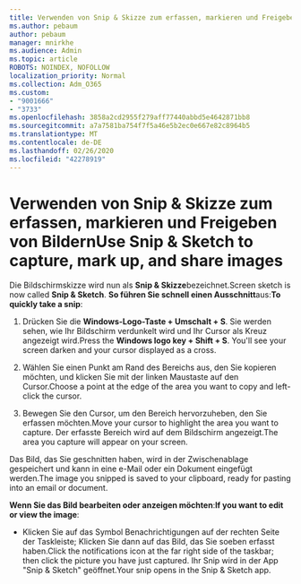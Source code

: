 ```yaml
---
title: Verwenden von Snip & Skizze zum erfassen, markieren und Freigeben von Bildern
ms.author: pebaum
author: pebaum
manager: mnirkhe
ms.audience: Admin
ms.topic: article
ROBOTS: NOINDEX, NOFOLLOW
localization_priority: Normal
ms.collection: Adm_O365
ms.custom:
- "9001666"
- "3733"
ms.openlocfilehash: 3858a2cd2955f279aff77440abbd5e4642871bb8
ms.sourcegitcommit: a7a7581ba754f7f5a46e5b2ec0e667e82c8964b5
ms.translationtype: MT
ms.contentlocale: de-DE
ms.lasthandoff: 02/26/2020
ms.locfileid: "42278919"
---
```

# <a name="use-snip--sketch-to-capture-mark-up-and-share-images"></a><span data-ttu-id="d30c2-102">Verwenden von Snip & Skizze zum erfassen, markieren und Freigeben von Bildern</span><span class="sxs-lookup"><span data-stu-id="d30c2-102">Use Snip & Sketch to capture, mark up, and share images</span></span>

<span data-ttu-id="d30c2-103">Die Bildschirmskizze wird nun als **Snip & Skizze**bezeichnet.</span><span class="sxs-lookup"><span data-stu-id="d30c2-103">Screen sketch is now called **Snip & Sketch**.</span></span> <span data-ttu-id="d30c2-104">**So führen Sie schnell einen Ausschnitt**aus:</span><span class="sxs-lookup"><span data-stu-id="d30c2-104">**To quickly take a snip**:</span></span>

1. <span data-ttu-id="d30c2-105">Drücken Sie die **Windows-Logo-Taste + Umschalt + S**. Sie werden sehen, wie Ihr Bildschirm verdunkelt wird und Ihr Cursor als Kreuz angezeigt wird.</span><span class="sxs-lookup"><span data-stu-id="d30c2-105">Press the **Windows logo key + Shift + S**. You'll see your screen darken and your cursor displayed as a cross.</span></span> 

2. <span data-ttu-id="d30c2-106">Wählen Sie einen Punkt am Rand des Bereichs aus, den Sie kopieren möchten, und klicken Sie mit der linken Maustaste auf den Cursor.</span><span class="sxs-lookup"><span data-stu-id="d30c2-106">Choose a point at the edge of the area you want to copy and left-click the cursor.</span></span> 

3. <span data-ttu-id="d30c2-107">Bewegen Sie den Cursor, um den Bereich hervorzuheben, den Sie erfassen möchten.</span><span class="sxs-lookup"><span data-stu-id="d30c2-107">Move your cursor to highlight the area you want to capture.</span></span> <span data-ttu-id="d30c2-108">Der erfasste Bereich wird auf dem Bildschirm angezeigt.</span><span class="sxs-lookup"><span data-stu-id="d30c2-108">The area you capture will appear on your screen.</span></span>

<span data-ttu-id="d30c2-109">Das Bild, das Sie geschnitten haben, wird in der Zwischenablage gespeichert und kann in eine e-Mail oder ein Dokument eingefügt werden.</span><span class="sxs-lookup"><span data-stu-id="d30c2-109">The image you snipped is saved to your clipboard, ready for pasting into an email or document.</span></span> 

<span data-ttu-id="d30c2-110">**Wenn Sie das Bild bearbeiten oder anzeigen möchten**:</span><span class="sxs-lookup"><span data-stu-id="d30c2-110">**If you want to edit or view the image**:</span></span> 

- <span data-ttu-id="d30c2-111">Klicken Sie auf das Symbol Benachrichtigungen auf der rechten Seite der Taskleiste; Klicken Sie dann auf das Bild, das Sie soeben erfasst haben.</span><span class="sxs-lookup"><span data-stu-id="d30c2-111">Click the notifications icon at the far right side of the taskbar; then click the picture you have just captured.</span></span> <span data-ttu-id="d30c2-112">Ihr Snip wird in der App "Snip & Sketch" geöffnet.</span><span class="sxs-lookup"><span data-stu-id="d30c2-112">Your snip opens in the Snip & Sketch app.</span></span>
